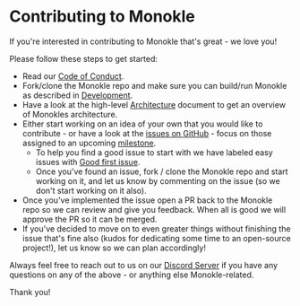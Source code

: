 # Contributing to Monokle

If you're interested in contributing to Monokle that's great - we love you!

Please follow these steps to get started:

- Read our [Code of Conduct](https://github.com/kubeshop/.github/blob/main/CODE_OF_CONDUCT.md).
- Fork/clone the Monokle repo and make sure you can build/run Monokle as described in [Development](development.md).
- Have a look at the high-level [Architecture](architecture.md) document to get an overview of Monokles architecture.
- Either start working on an idea of your own that you would like to contribute - or have a look at 
  the [issues on GitHub](https://github.com/kubeshop/monokle/issues) - focus on those assigned to 
  an upcoming [milestone](https://github.com/kubeshop/monokle/milestones).
    - To help you find a good issue to start with we have labeled easy issues with [Good first issue](https://github.com/kubeshop/monokle/issues?q=is%3Aopen+is%3Aissue+label%3A%22good+first+issue%22).
    - Once you've found an issue, fork / clone the Monokle repo and start working on it, and let us know 
      by commenting on the issue (so we don't start working on it also).
- Once you've implemented the issue open a PR back to the Monokle repo so we can review and give you feedback. When all is 
  good we will approve the PR so it can be merged.
- If you've decided to move on to even greater things without finishing the issue that's fine 
  also (kudos for dedicating some time to an open-source project!), let us know so we can plan accordingly!

Always feel free to reach out to us on our [Discord Server](https://discord.gg/uNuhy6GDyn) if you have any questions on any of the above - or 
anything else Monokle-related.

Thank you!
